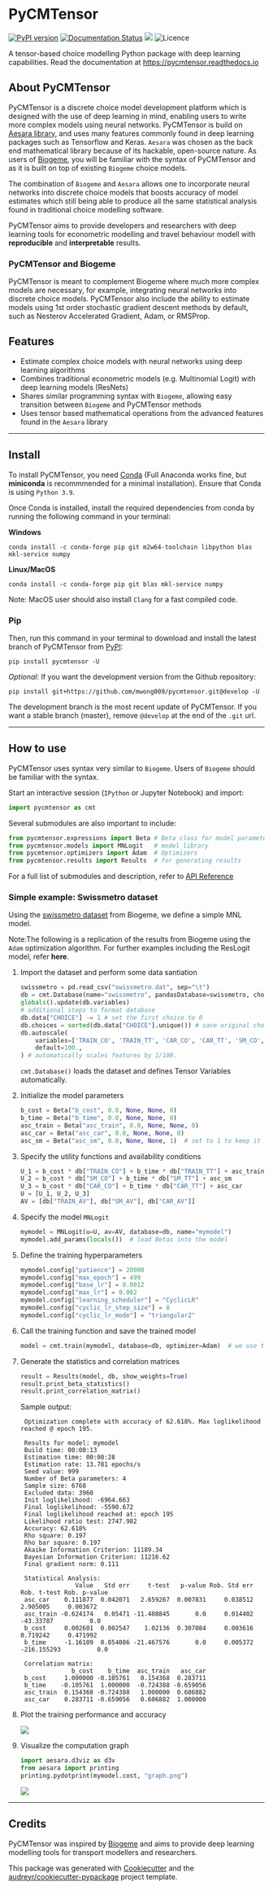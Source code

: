 # PyCMTensor

[![PyPI version](https://badge.fury.io/py/pycmtensor.svg)](https://badge.fury.io/py/pycmtensor)
[![Documentation Status](https://readthedocs.org/projects/pycmtensor/badge/?version=develop)](https://pycmtensor.readthedocs.io/en/develop/?badge=develop)
![](https://img.shields.io/pypi/pyversions/pycmtensor)
![Licence](https://img.shields.io/badge/Licence-MIT-blue)

A tensor-based choice modelling Python package with deep learning capabilities. 
Read the documentation at <https://pycmtensor.readthedocs.io>

## About PyCMTensor

PyCMTensor is a discrete choice model development platform which is designed with the use of deep learning in mind, enabling users to write more complex models using neural networks.
PyCMTensor is build on [Aesara library](https://github.com/aesara-devs/aesara), and uses many features commonly found in deep learning packages such as Tensorflow and Keras.
`Aesara` was chosen as the back end mathematical library because of its hackable, open-source nature.
As users of [Biogeme](https://biogeme.epfl.ch), you will be familiar with the syntax of PyCMTensor and as it is built on top of existing `Biogeme` choice models.

The combination of `Biogeme` and `Aesara` allows one to incorporate neural networks into discrete choice models that boosts accuracy of model estimates which still being able to produce all the same statistical analysis found in traditional choice modelling software.

PyCMTensor aims to provide developers and researchers with deep learning tools for econometric modelling and travel behaviour modell with **reproducible** and **interpretable** results.

### PyCMTensor and Biogeme

PyCMTensor is meant to complement Biogeme where much more complex models are necessary, for example, integrating neural networks into discrete choice models.
PyCMTensor also include the ability to estimate models using 1st order stochastic gradient descent methods by default, such as Nesterov Accelerated Gradient, Adam, or RMSProp.
## Features

* Estimate complex choice models with neural networks using deep learning algorithms
* Combines traditional econometric models (e.g. Multinomial Logit) with deep learning models (ResNets)
* Shares similar programming syntax with `Biogeme`, allowing easy transition between `Biogeme` and PyCMTensor methods
* Uses tensor based mathematical operations from the advanced features found in the `Aesara` library

---

## Install

To install PyCMTensor, you need [Conda](https://docs.conda.io/en/latest/miniconda.html) (Full Anaconda works fine, but **miniconda** is recommmended for a minimal installation). 
Ensure that Conda is using `Python 3.9`.

Once Conda is installed, install the required dependencies from conda by running the following 
command in your terminal:

**Windows**

```console
conda install -c conda-forge pip git m2w64-toolchain libpython blas mkl-service numpy
```
**Linux/MacOS**

```console
conda install -c conda-forge pip git blas mkl-service numpy
```

Note: MacOS user should also install `Clang` for a fast compiled code.

### Pip 

Then, run this command in your terminal to download and install the latest branch of PyCMTensor from [PyPI](https://pypi.org/project/pycmtensor/):
```console
pip install pycmtensor -U
```

*Optional*: If you want the development version from the Github repository:
```console
pip install git+https://github.com/mwong009/pycmtensor.git@develop -U
```

The development branch is the most recent update of PyCMTensor. If you want a stable branch (master), remove ``@develop`` at the end of the ``.git`` url.

---

## How to use

PyCMTensor uses syntax very similar to `Biogeme`. Users of `Biogeme` should be familiar 
with the syntax.

Start an interactive session (`IPython` or Jupyter Notebook) and import:
```Python
import pycmtensor as cmt
```

Several submodules are also important to include:
```Python
from pycmtensor.expressions import Beta # Beta class for model parameters
from pycmtensor.models import MNLogit   # model library
from pycmtensor.optimizers import Adam  # Optimizers
from pycmtensor.results import Results  # for generating results
```

For a full list of submodules and description, refer to [API Reference](/autoapi/index)

### Simple example: Swissmetro dataset

Using the [swissmetro dataset](https://biogeme.epfl.ch/data.html) from Biogeme, we define a simple MNL model. 

Note:The following is a replication of the results from Biogeme using the `Adam` optimization algorithm. For further examples including the ResLogit model, refer **here**.


1. Import the dataset and perform some data santiation
	```Python
	swissmetro = pd.read_csv("swissmetro.dat", sep="\t")
	db = cmt.Database(name="swissmetro", pandasDatabase=swissmetro, choiceVar="CHOICE")
	globals().update(db.variables)
	# additional steps to format database
	db.data["CHOICE"] -= 1 # set the first choice to 0
	db.choices = sorted(db.data["CHOICE"].unique()) # save original choices
	db.autoscale(
		variables=['TRAIN_CO', 'TRAIN_TT', 'CAR_CO', 'CAR_TT', 'SM_CO', 'SM_TT'], 
		default=100., 
	) # automatically scales features by 1/100.
	```

	``cmt.Database()`` loads the dataset and defines Tensor Variables automatically.

2. Initialize the model parameters
	```Python
	b_cost = Beta("b_cost", 0.0, None, None, 0)
	b_time = Beta("b_time", 0.0, None, None, 0)
	asc_train = Beta("asc_train", 0.0, None, None, 0)
	asc_car = Beta("asc_car", 0.0, None, None, 0)
	asc_sm = Beta("asc_sm", 0.0, None, None, 1)  # set to 1 to keep it fixed
	``` 

3. Specify the utility functions and availability conditions
	```Python
	U_1 = b_cost * db["TRAIN_CO"] + b_time * db["TRAIN_TT"] + asc_train
	U_2 = b_cost * db["SM_CO"] + b_time * db["SM_TT"] + asc_sm
	U_3 = b_cost * db["CAR_CO"] + b_time * db["CAR_TT"] + asc_car
	U = [U_1, U_2, U_3]
	AV = [db["TRAIN_AV"], db["SM_AV"], db["CAR_AV"]]
	```

4. Specify the model ``MNLogit``
	```Python
	mymodel = MNLogit(u=U, av=AV, database=db, name="mymodel")
	mymodel.add_params(locals())  # load Betas into the model
	```

5. Define the training hyperparameters
	```Python
	mymodel.config["patience"] = 20000
	mymodel.config["max_epoch"] = 499
	mymodel.config["base_lr"] = 0.0012
	mymodel.config["max_lr"] = 0.002
	mymodel.config["learning_scheduler"] = "CyclicLR"
	mymodel.config["cyclic_lr_step_size"] = 8
	mymodel.config["cyclic_lr_mode"] = "triangular2"
	```

6. Call the training function and save the trained model
	```Python
	model = cmt.train(mymodel, database=db, optimizer=Adam)  # we use the Adam Optimizer
	```

7. Generate the statistics and correlation matrices
	```Python
	result = Results(model, db, show_weights=True)
	result.print_beta_statistics()
	result.print_correlation_matrix()
	```

	Sample output: 

		Optimization complete with accuracy of 62.618%. Max loglikelihood reached @ epoch 195.	

		Results for model: mymodel
		Build time: 00:00:13
		Estimation time: 00:00:28
		Estimation rate: 13.781 epochs/s
		Seed value: 999
		Number of Beta parameters: 4
		Sample size: 6768
		Excluded data: 3960
		Init loglikelihood: -6964.663
		Final loglikelihood: -5590.672
		Final loglikelihood reached at: epoch 195
		Likelihood ratio test: 2747.982
		Accuracy: 62.618%
		Rho square: 0.197
		Rho bar square: 0.197
		Akaike Information Criterion: 11189.34
		Bayesian Information Criterion: 11216.62
		Final gradient norm: 0.111

		Statistical Analysis:
		              Value   Std err     t-test   p-value Rob. Std err Rob. t-test Rob. p-value
		asc_car    0.111877  0.042071   2.659267  0.007831     0.038512    2.905005     0.003672
		asc_train -0.624174   0.05471 -11.408845       0.0     0.014402   -43.33787          0.0
		b_cost     0.002601  0.002547    1.02136  0.307084     0.003616    0.719242     0.471992
		b_time     -1.16109  0.054086 -21.467576       0.0     0.005372 -216.155293          0.0

		Correlation matrix:
		             b_cost    b_time  asc_train   asc_car
		b_cost     1.000000 -0.105761   0.154368  0.283711
		b_time    -0.105761  1.000000  -0.724388 -0.659056
		asc_train  0.154368 -0.724388   1.000000  0.606882
		asc_car    0.283711 -0.659056   0.606882  1.000000

8. Plot the training performance and accuracy

	![](https://github.com/mwong009/pycmtensor/blob/master/docs/_static/viz/fig.png)

9. Visualize the computation graph
	```Python
	import aesara.d3viz as d3v
	from aesara import printing
	printing.pydotprint(mymodel.cost, "graph.png")
	```

	![](https://github.com/mwong009/pycmtensor/blob/master/docs/_static/viz/print.png)

---

## Credits

PyCMTensor was inspired by [Biogeme](https://biogeme.epfl.ch) and aims to provide deep learning modelling tools for transport modellers and researchers.

This package was generated with [Cookiecutter](https://github.com/audreyr/cookiecutter) and the [audreyr/cookiecutter-pypackage](https://github.com/audreyr/cookiecutter-pypackage) project template.
